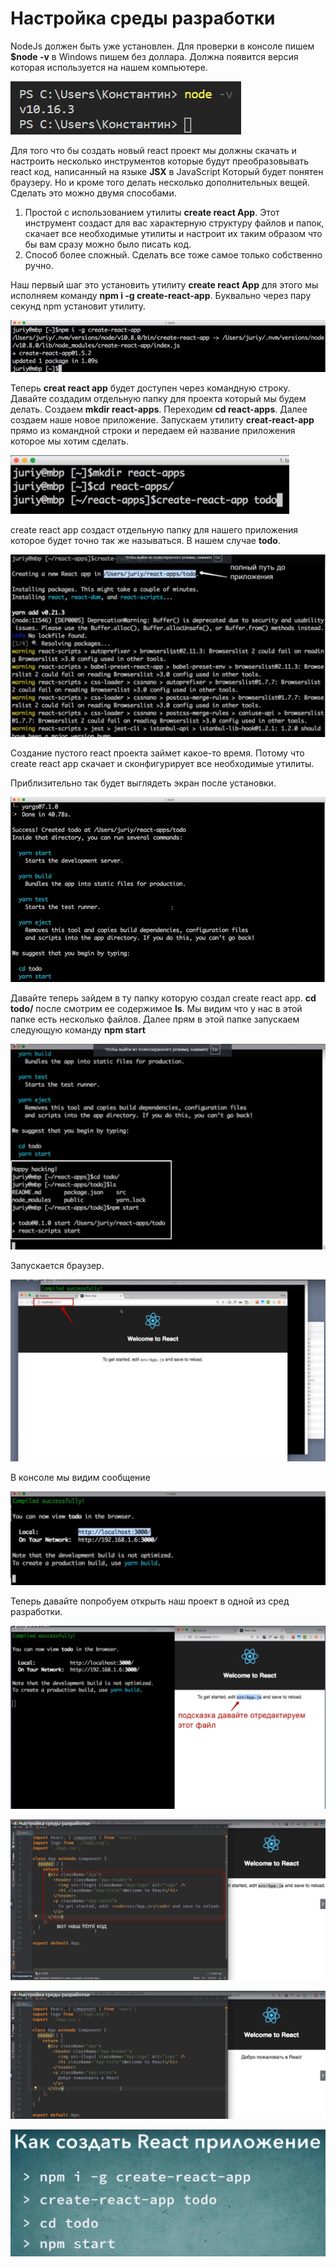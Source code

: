 # Настройка среды разработки

NodeJs должен быть уже установлен. Для проверки в консоле пишем **$node -v** в Windows пишем без доллара. Должна появится версия которая используется на нашем компьютере.

![](../img/setting__up__the__development-environment/001.jpg)

Для того что бы создать новый react проект мы должны скачать и настроить несколько инструментов которые будут преобразовывать react код, написанный на языке **JSX** в JavaScript Который будет понятен браузеру. Но и кроме того делать несколько дополнительных вещей.
Сделать это можно двумя способами.
1. Простой с использованием утилиты **create react App**. Этот инструмент создаст для вас характерную структуру файлов и папок, скачает все необходимые утилиты и настроит их таким образом что бы вам сразу можно было писать код.
2. Способ более сложный. Сделать все тоже самое только собственно ручно.

Наш первый шаг это установить утилиту **create react App** для этого мы исполняем команду **npm i -g create-react-app**.
Буквально через пару секунд npm установит утилиту.

![](../img/setting__up__the__development-environment/002.jpg)

Теперь **creat react app** будет доступен через командную строку.
Давайте создадим отдельную папку для проекта который мы будем делать. Создаем **mkdir react-apps**. Переходим **cd react-apps**. Далее создаем наше новое приложение. Запускаем утилиту **creat-react-app** прямо из командной строки и передаем ей название приложения которое мы хотим сделать.

![](../img/setting__up__the__development-environment/003.jpg)

create react app создаст отдельную папку для нашего приложения которое будет точно так же называться. В нашем случае **todo**.

![](../img/setting__up__the__development-environment/004.jpg)

Создание пустого react проекта займет какое-то время. Потому что create react app скачает и сконфигурирует все необходимые утилиты.

Приблизительно так будет выглядеть экран после установки.

![](../img/setting__up__the__development-environment/005.jpg)

Давайте теперь зайдем в ту папку которую создал create react app. **cd todo/** после смотрим ее содержимое **ls**. Мы видим что у нас в этой папке есть несколько файлов. Далее прям в этой папке запускаем следующую команду **npm start**

![](../img/setting__up__the__development-environment/006.jpg)

Запускается браузер.

![](../img/setting__up__the__development-environment/007.jpg)

В консоле мы видим сообщение 

![](../img/setting__up__the__development-environment/008.jpg)

Теперь давайте попробуем открыть наш проект в одной из сред разработки.

![](../img/setting__up__the__development-environment/009.jpg)

![](../img/setting__up__the__development-environment/010.jpg)

![](../img/setting__up__the__development-environment/011.jpg)

![](../img/setting__up__the__development-environment/012.jpg)